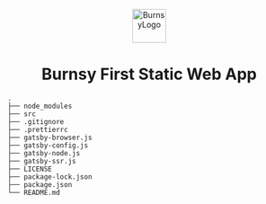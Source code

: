 <p align="center">
  <a href="https://www.burnsyhosting.co.uk">
    <img alt="BurnsyLogo" src="https://www.burnsyhosting.co.uk/burnsylogo.svg" width="60" />
  </a>
</p>
<h1 align="center">
  Burnsy First Static Web App
</h1>


    .
    ├── node_modules
    ├── src
    ├── .gitignore
    ├── .prettierrc
    ├── gatsby-browser.js
    ├── gatsby-config.js
    ├── gatsby-node.js
    ├── gatsby-ssr.js
    ├── LICENSE
    ├── package-lock.json
    ├── package.json
    └── README.md

